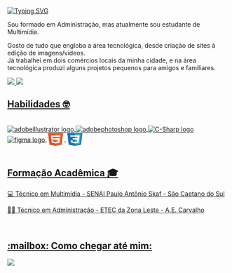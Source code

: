 <a href="https://git.io/typing-svg"><img src="https://readme-typing-svg.demolab.com?font=Kabrio&duration=3000&pause=1000&color=5614F7&random=false&width=435&lines=Ol%C3%A1%2C+me+chamo+Ezequiel+Santos;Seja+bem+vindo+ao+meu+perfil!+%F0%9F%91%BD" alt="Typing SVG" /></a>

<div>
  <p>Sou formado em Administração, mas atualmente sou estudante de Multimídia.</p>
  
  <p>Gosto de tudo que engloba a área tecnológica, desde criação de sites à edição de imagens/vídeos. <br>
  Já trabalhei em dois comércios locais da minha cidade, e na área tecnológica produzi alguns projetos pequenos para amigos e familiares.</p>
</div>

<div>
  <a href="https://github.com/Ezequielts4">
  <img height="180em" src="https://github-readme-stats.vercel.app/api?username=Ezequielts4&show_icons=true&theme=dark&include_all_commits=true&count_private=true"/>
  <img height="180em" src="https://github-readme-stats.vercel.app/api/top-langs/?username=Ezequielts4&layout=compact&langs_count=7&theme=dark"/>
</div>

<h2>Habilidades 🤓</h2>

<div style="display: inline_block"><br>
  <img align="center"  alt="adobeillustrator logo" height="30" width="40" src="https://skillicons.dev/icons?i=ai"/>
  <img align="center"  alt="adobephotoshop logo" height="30" width="40"src="https://skillicons.dev/icons?i=ps" height="40"/>
  <img align="center"  alt="C-Sharp logo" height="30" width="40" src="https://cdn.jsdelivr.net/gh/devicons/devicon@latest/icons/csharp/csharp-original.svg" />
  <img align="center"  alt="figma logo" height="30" width="40" src="https://cdn.jsdelivr.net/gh/devicons/devicon/icons/figma/figma-original.svg"/>
  <img align="center" alt="HTML logo" height="30" width="40" src="https://raw.githubusercontent.com/devicons/devicon/master/icons/html5/html5-original.svg">
  <img align="center" alt="CSS logo" height="30" width="40" src="https://raw.githubusercontent.com/devicons/devicon/master/icons/css3/css3-original.svg">
</div>

<br>

<div>
  <h2>Formação Acadêmica 🎓</h2> 
    <p>💻 Técnico em Multimídia - SENAI Paulo Antônio Skaf - São Caetano do Sul</p> 
    <p>👨‍💼 Técnico em Administração - ETEC da Zona Leste - A.E. Carvalho</p> 
</div>

<br>

<div>
  <h2>:mailbox: Como chegar até mim:</h2>
  <a target="_blank" href="https://www.linkedin.com/in/ezequiel-santos-3018062bb/">
    <img src="https://img.shields.io/badge/-LinkedIn-%230077B5?style=for-the-badge&logo=linkedin&logoColor=white">
  </a>
</div>
